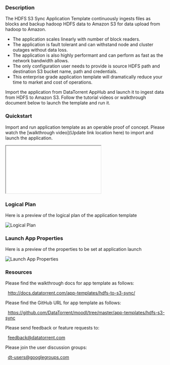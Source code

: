 ### Description
The HDFS S3 Sync Application Template continuously ingests files as blocks and backup hadoop HDFS data to Amazon S3 for data upload from hadoop to Amazon.
- The application scales linearly with number of block readers.
- The application is fault tolerant and can withstand node and cluster outages without data loss.
- The application is also highly performant and can perform as fast as the network bandwidth allows.
- The only configuration user needs to provide is source HDFS path and destination S3 bucket name, path and credentials.
- This enterprise grade application template will dramatically reduce your time to market and cost of operations.

Import the application from DataTorrent AppHub and launch it to ingest data from HDFS to Amazon S3. Follow the tutorial videos or walkthrough document below to launch the template and run it.

### Quickstart
Import and run application template as an operable proof of concept. Please watch the [walkthrough video](Update link location here) to import and launch the application.

<iframe src="Update link location here" allowfullscreen="allowfullscreen" class="video" id="basicVideo" ga-track="basicVideo"></iframe>

### Logical Plan

Here is a preview of the logical plan of the application template

![Logical Plan](https://drive.google.com/file/d/0B1WP4D3UdO_tbGl6aU5sU0xQd2M/preview)

### Launch App Properties

Here is a preview of the properties to be set at application launch

![Launch App Properties](https://drive.google.com/file/d/0B1WP4D3UdO_td3F5NGx3bllxVzg/preview)

### Resources

Please find the walkthrough docs for app template as follows:

&nbsp; <a href="http://docs.datatorrent.com/app-templates/hdfs-to-s3-sync/"  class="docs" id="docs" ga-track="docs" target="_blank">http://docs.datatorrent.com/app-templates/hdfs-to-s3-sync/</a>

Please find the GitHub URL for app template as follows:

&nbsp; <a href="https://github.com/DataTorrent/moodI/tree/master/app-templates/hdfs-to-s3-sync"  class="github" id="github" ga-track="github" target="_blank">https://github.com/DataTorrent/moodI/tree/master/app-templates/hdfs-s3-sync</a>

Please send feedback or feature requests to:

&nbsp; <a href="mailto:feedback@datatorrent.com"  class="feedback" id="feedback" ga-track="feedback">feedback@datatorrent.com</a>

Please join the user discussion groups:

&nbsp; <a href="mailto:dt-users@googlegroups.com"  class="maillist" id="maillist" ga-track="maillist">dt-users@googlegroups.com</a>
